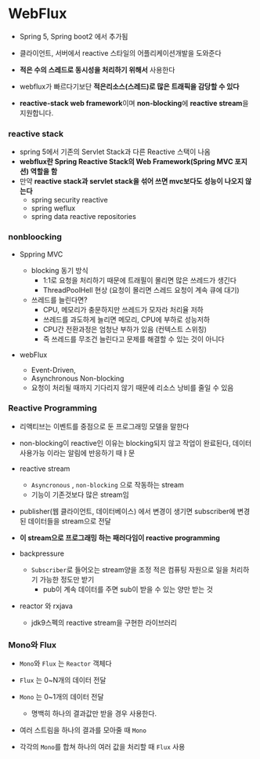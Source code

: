 # WebFlux

- Spring 5, Spring boot2 에서 추가됨

- 클라이언트, 서버에서 reactive 스타일의 어플리케이션개발을 도와준다

- **적은 수의 스레드로 동시성을 처리하기 위해서** 사용한다

- webflux가 빠르다기보단 **적은리소스(스레드)로 많은 트래픽을 감당할 수 있다** 

- **reactive-stack web framework**이며 **non-blocking**에 **reactive stream**을 지원합니다.



### reactive stack

- spring 5에서 기존의 Servlet Stack과 다른 Reactive 스택이 나옴
- **webflux란 Spring Reactive Stack의 Web Framework(Spring MVC 포지션) 역할을 함**
- 만약 **reactive stack과 servlet stack을 섞어 쓰면 mvc보다도 성능이 나오지 않는다**
  - spring security reactive
  - spring weflux
  - spring data reactive repositories 



### nonbloocking

- Sppring MVC
  - blocking 동기 방식
    - 1:1로 요청을 처리하기 때문에 트래필이 몰리면 많은 쓰레드가 생긴다
    - ThreadPoolHell 현상 (요청이 몰리면 스레드 요청이 계속 큐에 대기)
  - 쓰레드를 늘린다면?
    - CPU, 메모리가 충문하지만 쓰레드가 모자라 처리율 저하
    - 쓰레드를 과도하게 늘리면 메모리, CPU에 부하로 성능저하
    - CPU간 전환과정은 엄청난 부하가 있음 (컨텍스트 스위칭)
    - 즉 쓰레드를 무조건 늘린다고 문제를 해결할 수 있는 것이 아니다

- webFlux
  - Event-Driven, 
  - Asynchronous Non-blocking
  - 요청이 처리될 때까지 기다리지 않기 때문에 리소스 낭비를 줄일 수 있음





### Reactive Programming

- 리액티브는 이벤트를 중점으로 둔 프로그래밍 모델을 말한다
- non-blocking이 reactive인 이유는 blocking되지 않고 작업이 완료된다, 데이터 사용가능 이라는 알림에 반응하기 때ㅑ문

- reactive stream
  - `Asyncronous` , `non-blocking` 으로 작동하는 stream
  - 기능이 기존것보다 많은 stream임
- publisher(웹 클라이언트, 데이터베이스) 에서 변경이 생기면 subscriber에 변경된 데이터들을 stream으로 전달
- **이 stream으로 프로그래밍 하는 패러다임이 reactive programming**



- backpressure
  - `Subscriber`로 들어오는 stream양을 조정 적은 컴퓨팅 자원으로 일을 처리하기 가능한 정도만 받기
    - pub이 계속 데이터를 주면 sub이 받을 수 있는 양만 받는 것



- reactor 와 rxjava
  - jdk9스펙의 reactive stream을 구현한 라이브러리



### Mono와 Flux

- `Mono`와 `Flux` 는 `Reactor` 객체다 

- `Flux` 는 0~N개의 데이터 전달

- `Mono` 는 0~1개의 데이터 전달

  - 명백히 하나의 결과값만 받을 경우 사용한다.

- 여러 스트림을 하나의 결과를 모아줄 때 `Mono`

- 각각의 `Mono`를 합쳐 하나의 여러 값을 처리할 때 `Flux` 사용

  